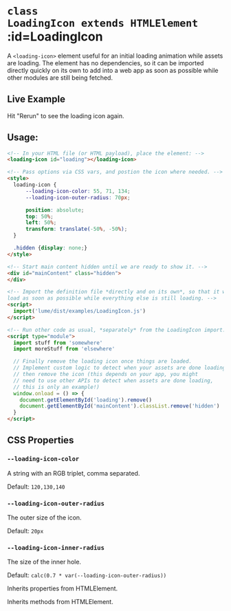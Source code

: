 
# <code>class <b>LoadingIcon</b> extends HTMLElement</code> :id=LoadingIcon

A `<loading-icon>` element useful for an initial loading
animation while assets are loading. The element has no dependencies, so it
can be imported directly quickly on its own to add into a web app as soon as
possible while other modules are still being fetched.

## Live Example

Hit "Rerun" to see the loading icon again.

<live-code src="../../examples/skateboard-configurator/example.html"></live-code>
<script>
  // A small hack to scale the size of the demo to make it easier to view inside the live-code preview.
  const livecode = document.querySelector('live-code')

  const iframe = livecode.shadowRoot.querySelector('iframe')
  iframe.style.width = "200%"
  iframe.style.height = "200%"

  const preview = livecode.shadowRoot.querySelector('.live-code-preview')
  preview.style.overflow = 'hidden'

  requestAnimationFrame(function loop() {
    if (iframe.contentWindow.document?.body) {
      iframe.contentWindow.document.body.style.transformOrigin = 'top left'
      iframe.contentWindow.document.body.style.scale = 0.5
    }
    requestAnimationFrame(loop)
  })
</script>

## Usage:

```html
<!-- In your HTML file (or HTML payload), place the element: -->
<loading-icon id="loading"></loading-icon>

<!-- Pass options via CSS vars, and postion the icon where needed. -->
<style>
  loading-icon {
      --loading-icon-color: 55, 71, 134;
      --loading-icon-outer-radius: 70px;

      position: absolute;
      top: 50%;
      left: 50%;
      transform: translate(-50%, -50%);
  }

  .hidden {display: none;}
</style>

<!-- Start main content hidden until we are ready to show it. -->
<div id="mainContent" class="hidden">
</div>

<!-- Import the definition file *directly and on its own*, so that it will
load as soon as possible while everything else is still loading. -->
<script>
  import('lume/dist/examples/LoadingIcon.js')
</script>

<!-- Run other code as usual, *separately* from the LoadingIcon import. -->
<script type="module">
  import stuff from 'somewhere'
  import moreStuff from 'elsewhere'

  // Finally remove the loading icon once things are loaded.
  // Implement custom logic to detect when your assets are done loading,
  // then remove the icon (this depends on your app, you might
  // need to use other APIs to detect when assets are done loading,
  // this is only an example!)
  window.onload = () => {
    document.getElementById('loading').remove()
    document.getElementById('mainContent').classList.remove('hidden')
  }
</script>
```

## CSS Properties

### `--loading-icon-color`

A string with an RGB triplet, comma separated.

Default: `120,130,140`

### `--loading-icon-outer-radius`

The outer size of the icon.

Default: `20px`

### `--loading-icon-inner-radius`

The size of the inner hole.

Default: `calc(0.7 * var(--loading-icon-outer-radius))`



Inherits properties from HTMLElement.





Inherits methods from HTMLElement.


        